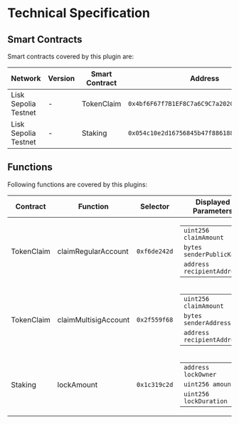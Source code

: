 # Technical Specification
## Smart Contracts

Smart contracts covered by this plugin are:

|  Network | Version | Smart Contract | Address |
|   ----   |   ---   |      ----      |   ---   |
| Lisk Sepolia Testnet     | -  | TokenClaim  | `0x4bf6F67f7B1EF8C7a6C9C7a202C8b6838a3490e4` |
| Lisk Sepolia Testnet     | -  | Staking  | `0x054c10e2d16756845b47f8861885629c203b1A12` |
## Functions

Following functions are covered by this plugins:

|Contract |    Function   | Selector  | Displayed Parameters |
|   ---   |    ---        | ---       | --- |
|TokenClaim  | claimRegularAccount           | `0xf6de242d`| <table> <tbody> <tr><td><code>uint256 claimAmount</code></td></tr> <tr><td><code>bytes senderPublicKey</code></td></tr> <tr><td><code>address recipientAddress</code></td></tr> </tbody> </table>                                                                                               |
|TokenClaim  | claimMultisigAccount           | `0x2f559f68`| <table> <tbody> <tr><td><code>uint256 claimAmount</code></td></tr> <tr><td><code>bytes senderAddress</code></td></tr> <tr><td><code>address recipientAddress</code></td></tr> </tbody> </table>                                                                                               |
|Staking  | lockAmount           | `0x1c319c2d`| <table> <tbody> <tr><td><code>address lockOwner</code></td></tr> <tr><td><code>uint256 amount</code></td></tr> <tr><td><code>uint256 lockDuration</code></td></tr> </tbody> </table>                                                                                               |
